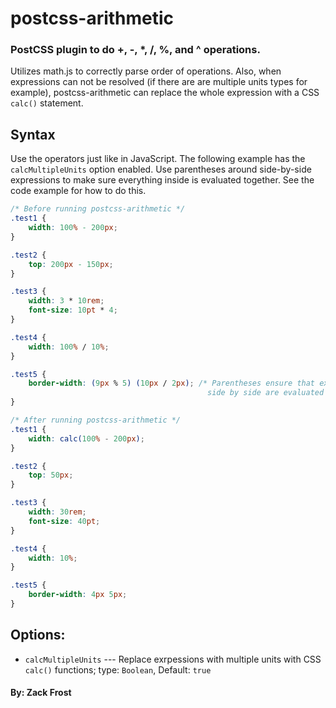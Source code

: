 # postcss-arithmetic
### PostCSS plugin to do +, -, *, /, %, and ^ operations.

Utilizes math.js to correctly parse order of operations. Also, 
when expressions can not be resolved (if there are are multiple
units types for example), postcss-arithmetic can replace the whole
expression with a CSS `calc()` statement.

## Syntax

Use the operators just like in JavaScript. The following example has the
`calcMultipleUnits` option enabled. Use parentheses around side-by-side 
expressions to make sure everything inside is evaluated together. See the
code example for how to do this.

```css
/* Before running postcss-arithmetic */
.test1 {
	width: 100% - 200px;
}

.test2 {
	top: 200px - 150px;
}

.test3 {
	width: 3 * 10rem;
	font-size: 10pt * 4;
}

.test4 {
	width: 100% / 10%;
}

.test5 {
	border-width: (9px % 5) (10px / 2px); /* Parentheses ensure that expressions that are 
	                                        side by side are evaluated correctly.*/
}

/* After running postcss-arithmetic */
.test1 {
	width: calc(100% - 200px);
}

.test2 {
	top: 50px;
}

.test3 {
	width: 30rem;
	font-size: 40pt;
}

.test4 {
	width: 10%;
}

.test5 {
	border-width: 4px 5px;
}
```

## Options: 

- `calcMultipleUnits` --- Replace exrpessions with multiple units with CSS `calc()` functions; type: `Boolean`, Default: `true`

#### By: Zack Frost